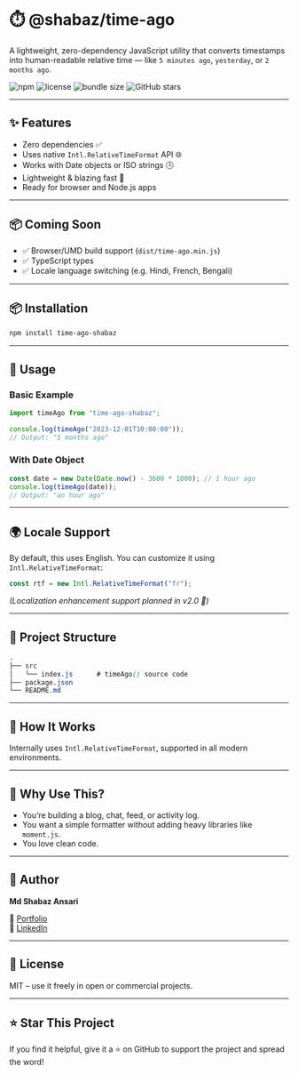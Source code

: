 # ⏱️ @shabaz/time-ago

A lightweight, zero-dependency JavaScript utility that converts timestamps into human-readable relative time — like `5 minutes ago`, `yesterday`, or `2 months ago`.

![npm](https://img.shields.io/npm/v/time-ago-shabaz?color=blue)
![license](https://img.shields.io/npm/l/time-ago-shabaz)
![bundle size](https://img.shields.io/bundlephobia/min/time-ago-shabaz)
![GitHub stars](https://img.shields.io/github/stars/meshabaz/time-ago-shabaz?style=social)

---

## ✨ Features

- Zero dependencies ✅
- Uses native `Intl.RelativeTimeFormat` API 🌐
- Works with Date objects or ISO strings 🕓
- Lightweight & blazing fast 🚀
- Ready for browser and Node.js apps

---

## 📦 Coming Soon

- ✅ Browser/UMD build support (`dist/time-ago.min.js`)
- ✅ TypeScript types
- ✅ Locale language switching (e.g. Hindi, French, Bengali)

---

## 📦 Installation

```bash
npm install time-ago-shabaz
```

---

## 🚀 Usage

### Basic Example

```js
import timeAgo from "time-ago-shabaz";

console.log(timeAgo("2023-12-01T10:00:00"));
// Output: "5 months ago"
```

### With Date Object

```js
const date = new Date(Date.now() - 3600 * 1000); // 1 hour ago
console.log(timeAgo(date));
// Output: "an hour ago"
```

---

## 🌍 Locale Support

By default, this uses English. You can customize it using `Intl.RelativeTimeFormat`:

```js
const rtf = new Intl.RelativeTimeFormat("fr");
```

*(Localization enhancement support planned in v2.0 🚧)*

---

## 📁 Project Structure

```scss
.
├── src
│   └── index.js      # timeAgo() source code
├── package.json
└── README.md
```

---

## 🔧 How It Works

Internally uses `Intl.RelativeTimeFormat`, supported in all modern environments.

---

## 🙋 Why Use This?

- You’re building a blog, chat, feed, or activity log.
- You want a simple formatter without adding heavy libraries like `moment.js`.
- You love clean code.

---

## 🧠 Author

**Md Shabaz Ansari**

🔗 [Portfolio](https://meshabaz.github.io/shabaz/)  
🔗 [LinkedIn](https://www.linkedin.com/in/md-shabaz-ansari-0399341bb/)

---

## 📄 License

MIT – use it freely in open or commercial projects.

---

## ⭐ Star This Project

If you find it helpful, give it a ⭐ on GitHub to support the project and spread the word!


